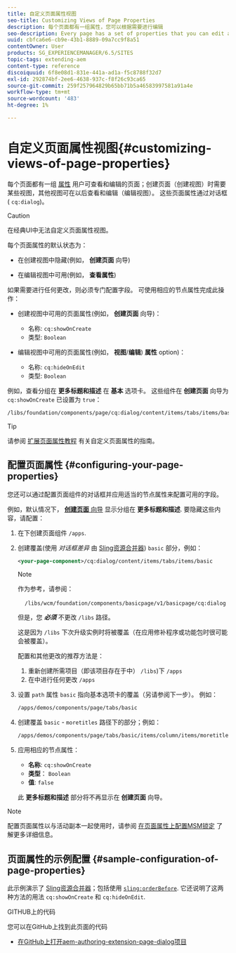 ```yaml
---
title: 自定义页面属性视图
seo-title: Customizing Views of Page Properties
description: 每个页面都有一组属性，您可以根据需要进行编辑
seo-description: Every page has a set of properties that you can edit as required
uuid: cbfca6e6-cb9e-43b1-8889-09a7cc9f8a51
contentOwner: User
products: SG_EXPERIENCEMANAGER/6.5/SITES
topic-tags: extending-aem
content-type: reference
discoiquuid: 6f8e08d1-831e-441a-ad1a-f5c8788f32d7
exl-id: 292874bf-2ee6-4638-937c-f8f26c93ca65
source-git-commit: 259f257964829b65bb71b5a46583997581a91a4e
workflow-type: tm+mt
source-wordcount: '483'
ht-degree: 1%

---
```


# 自定义页面属性视图{#customizing-views-of-page-properties}

每个页面都有一组 [属性](/help/sites-authoring/editing-page-properties.md) 用户可查看和编辑的页面；创建页面（创建视图）时需要某些视图，其他视图可在以后查看和编辑（编辑视图）。 这些页面属性通过对话框( `cq:dialog`)。

>[!CAUTION]
>
>在经典UI中无法自定义页面属性视图。

每个页面属性的默认状态为：

* 在创建视图中隐藏(例如， **创建页面** 向导)

* 在编辑视图中可用(例如， **查看属性**)

如果需要进行任何更改，则必须专门配置字段。 可使用相应的节点属性完成此操作：

* 创建视图中可用的页面属性(例如， **创建页面** 向导)：

   * 名称: `cq:showOnCreate`
   * 类型: `Boolean`

* 编辑视图中可用的页面属性(例如， **视图**/**编辑**) **属性** option)：

   * 名称: `cq:hideOnEdit`
   * 类型: `Boolean`

例如，查看分组在 **更多标题和描述** 在 **基本** 选项卡。 这些组件在 **创建页面** 向导为 `cq:showOnCreate` 已设置为 `true`：

```xml
/libs/foundation/components/page/cq:dialog/content/items/tabs/items/basic/items/column/items/moretitles
```

>[!TIP]
>
>请参阅 [扩展页面属性教程](https://experienceleague.adobe.com/docs/experience-manager-learn/sites/developing/page-properties-technical-video-develop.html) 有关自定义页面属性的指南。

## 配置页面属性 {#configuring-your-page-properties}

您还可以通过配置页面组件的对话框并应用适当的节点属性来配置可用的字段。

例如，默认情况下， [**创建页面** 向导](/help/sites-authoring/managing-pages.md#creating-a-new-page) 显示分组在 **更多标题和描述**. 要隐藏这些内容，请配置：

1. 在下创建页面组件 `/apps`.
1. 创建覆盖(使用 *对话框差异* 由 [Sling资源合并器](/help/sites-developing/sling-resource-merger.md)) `basic` 部分，例如：

   ```xml
   <your-page-component>/cq:dialog/content/items/tabs/items/basic
   ```

   >[!NOTE]
   >
   >作为参考，请参阅：
   >
   >    `/libs/wcm/foundation/components/basicpage/v1/basicpage/cq:dialog`
   >
   但是，您 ***必须*** 不更改 `/libs` 路径。
   >
   这是因为 `/libs` 下次升级实例时将被覆盖（在应用修补程序或功能包时很可能会被覆盖）。
   >
   配置和其他更改的推荐方法是：
   >
   1. 重新创建所需项目（即该项目存在于中） `/libs`)下 `/apps`
   1. 在中进行任何更改 `/apps`

1. 设置 `path` 属性 `basic` 指向基本选项卡的覆盖（另请参阅下一步）。 例如：

   ```xml
   /apps/demos/components/page/tabs/basic
   ```

1. 创建覆盖 `basic` - `moretitles` 路径下的部分；例如：

   ```xml
   /apps/demos/components/page/tabs/basic/items/column/items/moretitles
   ```

1. 应用相应的节点属性：

   * **名称**: `cq:showOnCreate`
   * **类型**： `Boolean`
   * **值**: `false`

   此 **更多标题和描述** 部分将不再显示在 **创建页面** 向导。

>[!NOTE]
>
配置页面属性以与活动副本一起使用时，请参阅 [在页面属性上配置MSM锁定](/help/sites-developing/extending-msm.md#configuring-msm-locks-on-page-properties-touch-enabled-ui) 了解更多详细信息。

## 页面属性的示例配置 {#sample-configuration-of-page-properties}

此示例演示了 [Sling资源合并器](/help/sites-developing/sling-resource-merger.md)；包括使用 [`sling:orderBefore`](/help/sites-developing/sling-resource-merger.md#properties). 它还说明了这两种方法的用法 `cq:showOnCreate` 和 `cq:hideOnEdit`.

GITHUB上的代码

您可以在GitHub上找到此页面的代码

* [在GitHub上打开aem-authoring-extension-page-dialog项目](https://github.com/Adobe-Marketing-Cloud/aem-authoring-extension-page-dialog)

